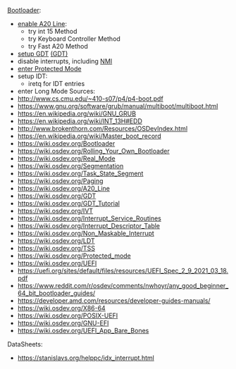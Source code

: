 [Bootloader](https://wiki.osdev.org/Bootloader):
  - [enable A20 Line](https://wiki.osdev.org/A20_Line):
    - try int 15 Method
    - try Keyboard Controller Method
    - try Fast A20 Method
  - [setup GDT](https://wiki.osdev.org/GDT_Tutorial) [(GDT)](https://wiki.osdev.org/GDT)
  - disable interrupts, including [NMI](https://wiki.osdev.org/Non_Maskable_Interrupt)
  - [enter Protected Mode](https://wiki.osdev.org/Protected_mode)
  - setup IDT:
      - iretq for IDT entries
  - enter Long Mode
Sources:
- http://www.cs.cmu.edu/~410-s07/p4/p4-boot.pdf
- https://www.gnu.org/software/grub/manual/multiboot/multiboot.html
- https://en.wikipedia.org/wiki/GNU_GRUB
- https://en.wikipedia.org/wiki/INT_13H#EDD
- http://www.brokenthorn.com/Resources/OSDevIndex.html
- https://en.wikipedia.org/wiki/Master_boot_record
- https://wiki.osdev.org/Bootloader
- https://wiki.osdev.org/Rolling_Your_Own_Bootloader
- https://wiki.osdev.org/Real_Mode
- https://wiki.osdev.org/Segmentation
- https://wiki.osdev.org/Task_State_Segment
- https://wiki.osdev.org/Paging
- https://wiki.osdev.org/A20_Line
- https://wiki.osdev.org/GDT
- https://wiki.osdev.org/GDT_Tutorial
- https://wiki.osdev.org/IVT
- https://wiki.osdev.org/Interrupt_Service_Routines
- https://wiki.osdev.org/Interrupt_Descriptor_Table
- https://wiki.osdev.org/Non_Maskable_Interrupt
- https://wiki.osdev.org/LDT
- https://wiki.osdev.org/TSS
- https://wiki.osdev.org/Protected_mode
- https://wiki.osdev.org/UEFI
- https://uefi.org/sites/default/files/resources/UEFI_Spec_2_9_2021_03_18.pdf
- https://www.reddit.com/r/osdev/comments/nwhoyr/any_good_beginner_64_bit_bootloader_guides/
- https://developer.amd.com/resources/developer-guides-manuals/
- https://wiki.osdev.org/X86-64
- https://wiki.osdev.org/POSIX-UEFI
- https://wiki.osdev.org/GNU-EFI
- https://wiki.osdev.org/UEFI_App_Bare_Bones

DataSheets:
- https://stanislavs.org/helppc/idx_interrupt.html